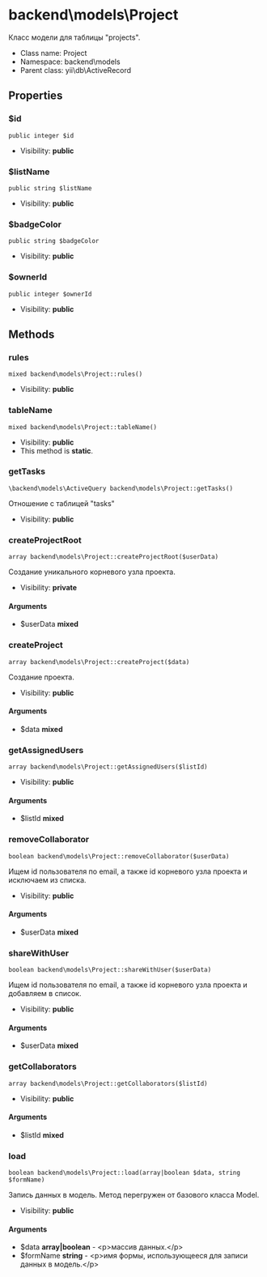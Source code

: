 backend\models\Project
===============

Класс модели для таблицы &quot;projects&quot;.




* Class name: Project
* Namespace: backend\models
* Parent class: yii\db\ActiveRecord





Properties
----------


### $id

    public integer $id





* Visibility: **public**


### $listName

    public string $listName





* Visibility: **public**


### $badgeColor

    public string $badgeColor





* Visibility: **public**


### $ownerId

    public integer $ownerId





* Visibility: **public**


Methods
-------


### rules

    mixed backend\models\Project::rules()





* Visibility: **public**




### tableName

    mixed backend\models\Project::tableName()





* Visibility: **public**
* This method is **static**.




### getTasks

    \backend\models\ActiveQuery backend\models\Project::getTasks()

Отношение с таблицей "tasks"



* Visibility: **public**




### createProjectRoot

    array backend\models\Project::createProjectRoot($userData)

Создание уникального корневого узла проекта.



* Visibility: **private**


#### Arguments
* $userData **mixed**



### createProject

    array backend\models\Project::createProject($data)

Создание проекта.



* Visibility: **public**


#### Arguments
* $data **mixed**



### getAssignedUsers

    array backend\models\Project::getAssignedUsers($listId)





* Visibility: **public**


#### Arguments
* $listId **mixed**



### removeCollaborator

    boolean backend\models\Project::removeCollaborator($userData)

Ищем id пользователя по email, а также id корневого узла проекта и исключаем из списка.



* Visibility: **public**


#### Arguments
* $userData **mixed**



### shareWithUser

    boolean backend\models\Project::shareWithUser($userData)

Ищем id пользователя по email, а также id корневого узла проекта и добавляем в список.



* Visibility: **public**


#### Arguments
* $userData **mixed**



### getCollaborators

    array backend\models\Project::getCollaborators($listId)





* Visibility: **public**


#### Arguments
* $listId **mixed**



### load

    boolean backend\models\Project::load(array|boolean $data, string $formName)

Запись данных в модель. Метод перегружен от базового класса Model.



* Visibility: **public**


#### Arguments
* $data **array|boolean** - &lt;p&gt;массив данных.&lt;/p&gt;
* $formName **string** - &lt;p&gt;имя формы, использующееся для записи данных в модель.&lt;/p&gt;

